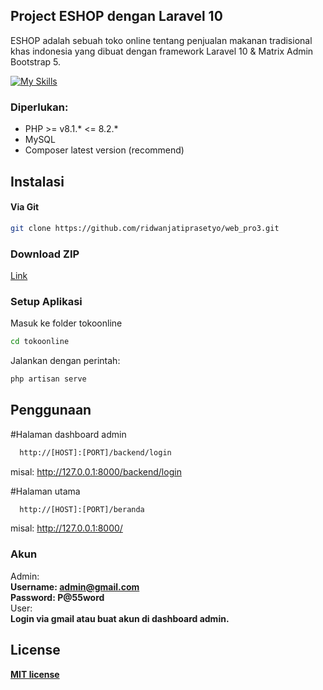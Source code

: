 ## Project ESHOP dengan Laravel 10

ESHOP adalah sebuah toko online tentang penjualan makanan tradisional khas indonesia yang dibuat dengan framework Laravel 10 & Matrix Admin Bootstrap 5.

[![My Skills](https://skillicons.dev/icons?i=php,laravel,html,css,js)](https://skillicons.dev)
### Diperlukan:
- PHP >= v8.1.* <= 8.2.* 
- MySQL
- Composer latest version (recommend)  
## Instalasi
#### Via Git
```bash
git clone https://github.com/ridwanjatiprasetyo/web_pro3.git
```

### Download ZIP
[Link](https://github.com/ridwanjatiprasetyo/web_pro3/archive/refs/heads/master.zip)

### Setup Aplikasi
Masuk ke folder tokoonline 
```bash
cd tokoonline
```

Jalankan dengan perintah:
```bash
php artisan serve
```

## Penggunaan
#Halaman dashboard admin
```bash
  http://[HOST]:[PORT]/backend/login
```
misal: http://127.0.0.1:8000/backend/login

#Halaman utama
```bash
  http://[HOST]:[PORT]/beranda
```
misal: http://127.0.0.1:8000/

### Akun
Admin:\
<b> Username: admin@gmail.com\
Password: P@55word </b>\
User:\
<b> Login via gmail atau buat akun di dashboard admin.

## License

[MIT license](https://opensource.org/licenses/MIT)
